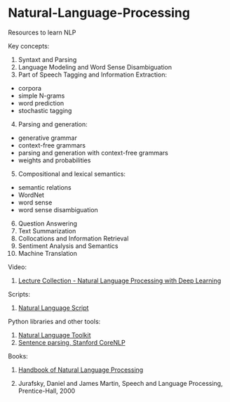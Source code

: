 # Natural-Language-Processing
Resources to learn NLP

Key concepts:
1. Syntaxt and Parsing
2. Language Modeling and Word Sense Disambiguation
3. Part of Speech Tagging and Information Extraction:
- corpora
- simple N-grams
- word prediction
- stochastic tagging 
4. Parsing and generation:
- generative grammar
- context-free grammars
- parsing and generation with context-free grammars
- weights and probabilities
5. Compositional and lexical semantics:
- semantic relations
- WordNet
- word sense
- word sense disambiguation
6. Question Answering
7. Text Summarization
8. Collocations and Information Retrieval
9. Sentiment Analysis and Semantics
10. Machine Translation

Video:
1. [Lecture Collection - Natural Language Processing with Deep Learning](https://www.youtube.com/playlist?list=PL3FW7Lu3i5Jsnh1rnUwq_TcylNr7EkRe6)

Scripts:
1. [Natural Language Script](https://www.cl.cam.ac.uk/teaching/2002/NatLangProc/revised.pdf)

Python libraries and other tools:
1. [Natural Language Toolkit](http://www.nltk.org/)
2. [Sentence parsing, Stanford CoreNLP](http://nlp.stanford.edu:8080/corenlp/)

Books:

1. [Handbook of Natural Language Processing](https://karczmarczuk.users.greyc.fr/TEACH/TAL/Doc/Handbook%20Of%20Natural%20Language%20Processing,%20Second%20Edition%20Chapman%20&%20Hall%20Crc%20Machine%20Learning%20&%20Pattern%20Recognition%202010.pdf)

2. Jurafsky, Daniel and James Martin, Speech and Language Processing, Prentice-Hall, 2000


